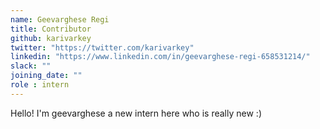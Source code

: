 ```yaml
---
name: Geevarghese Regi
title: Contributor
github: karivarkey
twitter: "https://twitter.com/karivarkey"
linkedin: "https://www.linkedin.com/in/geevarghese-regi-658531214/"
slack: ""
joining_date: ""
role : intern
---
```


Hello! I'm geevarghese a new intern here who is really new :)
